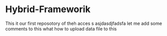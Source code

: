 # Hybrid-Frameworik
This it our first reposotory of theh  acces s asjdasdjfadsfa
let me add some comments to this 
what how to upload data file to this 
